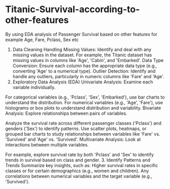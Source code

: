 # Titanic-Survival-according-to-other-features
By using EDA analysis of Passenger Survival based on other features for example Age, Fare, Pclass, Sex etc
1. Data Cleaning
Handling Missing Values: Identify and deal with any missing values in the dataset. For example, the Titanic dataset has missing values in columns like 'Age', 'Cabin', and 'Embarked'.
Data Type Conversion: Ensure each column has the appropriate data type (e.g., converting 'Age' to a numerical type).
Outlier Detection: Identify and handle any outliers, particularly in numeric columns like 'Fare' and 'Age'.
2. Exploratory Data Analysis (EDA)
Univariate Analysis: Examine each variable individually.

For categorical variables (e.g., 'Pclass', 'Sex', 'Embarked'), use bar charts to understand the distribution.
For numerical variables (e.g., 'Age', 'Fare'), use histograms or box plots to understand distribution and variability.
Bivariate Analysis: Explore relationships between pairs of variables.

Analyze the survival rate across different passenger classes ('Pclass') and genders ('Sex') to identify patterns.
Use scatter plots, heatmaps, or grouped bar charts to study relationships between variables like 'Fare' vs. 'Survived' and 'Age' vs. 'Survived'.
Multivariate Analysis: Look at interactions between multiple variables.

For example, explore survival rate by both 'Pclass' and 'Sex' to identify trends in survival based on class and gender.
3. Identify Patterns and Trends
Summarize key insights, such as:
Higher survival rates in specific classes or for certain demographics (e.g., women and children).
Any correlations between numerical variables and the target variable (e.g., 'Survived').
